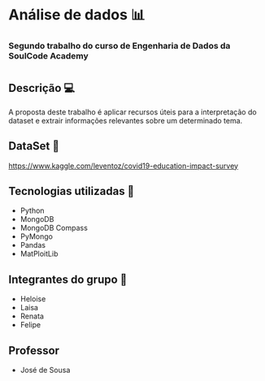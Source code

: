 # Análise de dados 📊
### Segundo trabalho do curso de Engenharia de Dados da SoulCode Academy
#
## Descrição 💻

A proposta deste trabalho é aplicar recursos úteis para a interpretação do dataset e extrair informações relevantes sobre um determinado tema.

## DataSet 🎲
https://www.kaggle.com/leventoz/covid19-education-impact-survey

## Tecnologias utilizadas 📃
* Python
* MongoDB
* MongoDB Compass
* PyMongo
* Pandas
* MatPloitLib
 
## Integrantes do grupo 👀

* Heloise
* Laisa
* Renata
* Felipe

## Professor

* José de Sousa 

